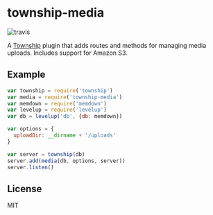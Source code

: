 # township-media
![travis](https://travis-ci.org/staygrimm/township-media.svg)

A [Township](https://github.com/civicmakerlab/township) plugin that adds routes and methods for managing media uploads.  Includes support for Amazon S3.

## Example
``` js
var township = require('township')
var media = require('township-media')
var memdown = require('memdown')
var levelup = require('levelup')
var db = levelup('db', {db: memdown})

var options = {
  uploadDir: __dirname + '/uploads'
}

var server = township(db)
server.add(media(db, options, server))
server.listen()
```

## License
MIT
